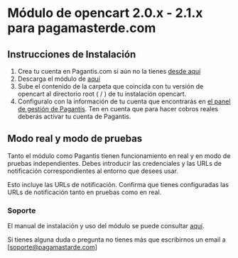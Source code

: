# Módulo de opencart 2.0.x - 2.1.x para pagamasterde.com


## Instrucciones de Instalación

1. Crea tu cuenta en Pagantis.com si aún no la tienes [desde aquí](https://bo.pagantis.com/users/sign_up)
2. Descarga el módulo de [aquí](https://github.com/pagantis-team/pagamastarde-opencart/releases/download/1.0.0/1.0.0.zip)
3. Sube el contenido de la carpeta que coincida con tu versión de opencart al directorio root ( / ) de tu instalación opencart.
4. Configuralo con la información de tu cuenta que encontrarás en [el panel de gestión de Pagantis](https://bo.pagantis.com/api). Ten en cuenta que para hacer cobros reales deberás activar tu cuenta de Pagantis.

## Modo real y modo de pruebas

Tanto el módulo como Pagantis tienen funcionamiento en real y en modo de pruebas independientes. Debes introducir las credenciales y las URLs de notificación correspondientes al entorno que desees usar.

Esto incluye las URLs de notificación. Confirma que tienes configuradas las URLs de notificación tanto en pruebas como en real.


### Soporte

El manual de instalación y uso del módulo se puede consultar [aquí](https://github.com/pagantis-team/pagamastarde-opencart/releases/download/1.0.0/Guide.pdf).

Si tienes alguna duda o pregunta no tienes más que escribirnos un email a [soporte@pagamastarde.com]
